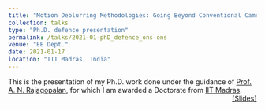 ```yaml
---
title: "Motion Deblurring Methodologies: Going Beyond Conventional Cameras" 
collection: talks
type: "Ph.D. defence presentation"
permalink: /talks/2021-01-phD_defence_ons-ons
venue: "EE Dept."
date: 2021-01-17
location: "IIT Madras, India"
---
```

<p style="text-align:left;">
   This is the presentation of my Ph.D. work done under the guidance of <a href = "https://www.ee.iitm.ac.in/~raju/">Prof. A. N. Rajagopalan</a>, for which I am awarded a Doctorate from <a href = "https://www.iitm.ac.in/">IIT Madras</a>.   
    <span style="float:right;">
          <a href="https://maheshmohanmr.github.io/files/Phd_defence_np4india_ons.pdf">&#91;Slides&#93;</a>  
    </span>
</p>

